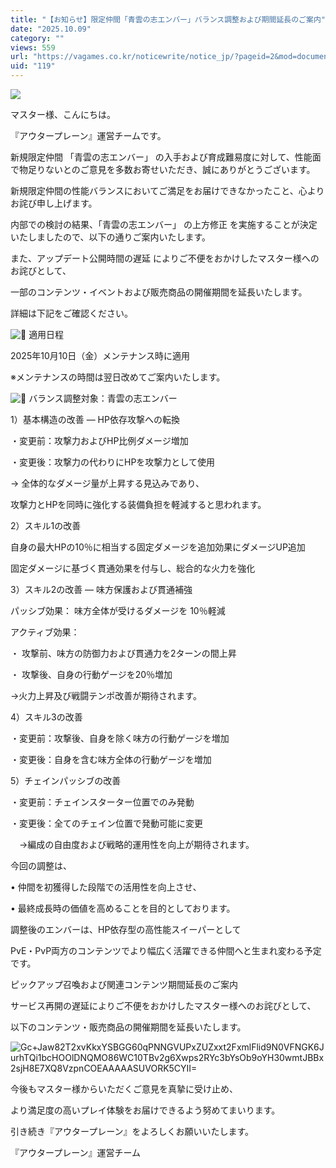 ```yaml
---
title: "【お知らせ】限定仲間「青雲の志エンバー」バランス調整および期間延長のご案内"
date: "2025.10.09"
category: ""
views: 559
url: "https://vagames.co.kr/noticewrite/notice_jp/?pageid=2&mod=document&uid=119"
uid: "119"
---
```


![](/images/news/live/jp/119-e1feb28f.png)  

  

マスター様、こんにちは。

『アウタープレーン』運営チームです。

  

新規限定仲間 「青雲の志エンバー」 の入手および育成難易度に対して、性能面で物足りないとのご意見を多数お寄せいただき、誠にありがとうございます。

新規限定仲間の性能バランスにおいてご満足をお届けできなかったこと、心よりお詫び申し上げます。

  

内部での検討の結果、「青雲の志エンバー」 の上方修正 を実施することが決定いたしましたので、以下の通りご案内いたします。

  

また、アップデート公開時間の遅延 によりご不便をおかけしたマスター様へのお詫びとして、

一部のコンテンツ・イベントおよび販売商品の開催期間を延長いたします。

詳細は下記をご確認ください。

  

![📅](/images/news/live/kr/204-70cde509.svg) 適用日程

2025年10月10日（金）メンテナンス時に適用

※メンテナンスの時間は翌日改めてご案内いたします。

  

![🔸](/images/news/live/kr/118-6fc6d25b.svg) バランス調整対象：青雲の志エンバー

1）基本構造の改善 ― HP依存攻撃への転換

・変更前：攻撃力およびHP比例ダメージ増加

・変更後：攻撃力の代わりにHPを攻撃力として使用

→ 全体的なダメージ量が上昇する見込みであり、

攻撃力とHPを同時に強化する装備負担を軽減すると思われます。

  

2）スキル1の改善

自身の最大HPの10％に相当する固定ダメージを追加効果にダメージUP追加

固定ダメージに基づく貫通効果を付与し、総合的な火力を強化

  

3）スキル2の改善 ― 味方保護および貫通補強

パッシブ効果： 味方全体が受けるダメージを 10％軽減

アクティブ効果：

・ 攻撃前、味方の防御力および貫通力を2ターンの間上昇

・ 攻撃後、自身の行動ゲージを20％増加

→火力上昇及び戦闘テンポ改善が期待されます。

  

4）スキル3の改善

・変更前：攻撃後、自身を除く味方の行動ゲージを増加

・変更後：自身を含む味方全体の行動ゲージを増加

  

5）チェインパッシブの改善

・変更前：チェインスターター位置でのみ発動

・変更後：全てのチェイン位置で発動可能に変更

　→編成の自由度および戦略的運用性を向上が期待されます。

  

今回の調整は、

• 仲間を初獲得した段階での活用性を向上させ、

• 最終成長時の価値を高めることを目的としております。

調整後のエンバーは、HP依存型の高性能スイーパーとして

PvE・PvP両方のコンテンツでより幅広く活躍できる仲間へと生まれ変わる予定です。

  

ピックアップ召喚および関連コンテンツ期間延長のご案内

サービス再開の遅延によりご不便をおかけしたマスター様へのお詫びとして、

以下のコンテンツ・販売商品の開催期間を延長いたします。

  

![Gc+Jaw82T2xvKkxYSBGG60qPNNGVUPxZUZxxt2FxmlFlid9N0VFNGK6JurhTQi1bcHOOlDNQMO86WC10TBv2g6Xwps2RYc3bYsOb9oYH30wmtJBBx2sjH8E7XQ8VzpnCOEAAAAASUVORK5CYII=](/images/news/live/jp/119-base64-0-eae3d1ae.png)  

  

今後もマスター様からいただくご意見を真摯に受け止め、

より満足度の高いプレイ体験をお届けできるよう努めてまいります。

引き続き『アウタープレーン』をよろしくお願いいたします。

  

『アウタープレーン』運営チーム